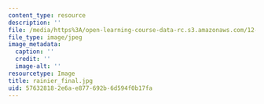 ```yaml
---
content_type: resource
description: ''
file: /media/https%3A/open-learning-course-data-rc.s3.amazonaws.com/12-102-environmental-earth-science-fall-2005/576328182e6ae877692b6d594f0b17fa_rainier_final.jpg
file_type: image/jpeg
image_metadata:
  caption: ''
  credit: ''
  image-alt: ''
resourcetype: Image
title: rainier_final.jpg
uid: 57632818-2e6a-e877-692b-6d594f0b17fa
---
```

